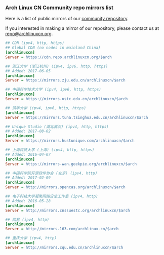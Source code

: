 ### Arch Linux CN Community repo mirrors list

Here is a list of public mirrors of our [community repository](https://github.com/archlinuxcn/repo).

If you interested in making a mirror of our repository, please contact us at repo@archlinuxcn.org.

```ini
## CDN (ipv4, http, https)
## Global CDN (no nodes in mainland China)
[archlinuxcn]
Server = https://cdn.repo.archlinuxcn.org/$arch
```

```ini
## 浙江大学 (浙江杭州) (ipv4, ipv6, http, https)
## Added: 2017-06-05
[archlinuxcn]
Server = https://mirrors.zju.edu.cn/archlinuxcn/$arch
```

```ini
## 中国科学技术大学 (ipv4, ipv6, http, https)
[archlinuxcn]
Server = https://mirrors.ustc.edu.cn/archlinuxcn/$arch
```

```ini
## 清华大学 (ipv4, ipv6, http, https)
[archlinuxcn]
Server = https://mirrors.tuna.tsinghua.edu.cn/archlinuxcn/$arch
```

```ini
## Unique Studio (湖北武汉) (ipv4, http, https)
## Added: 2017-08-02
[archlinuxcn]
Server = https://mirrors.hustunique.com/archlinuxcn/$arch
```

```ini
## 上海科技大学 (上海) (ipv4, http, https)
## Added: 2016-04-07
[archlinuxcn]
Server = https://mirrors-wan.geekpie.org/archlinuxcn/$arch
```

```ini
## 中国科学院开源软件协会 (北京) (ipv4, http)
## Added: 2017-02-09
[archlinuxcn]
Server = http://mirrors.opencas.org/archlinuxcn/$arch
```

```ini
## 电子科技大学凝聚网络安全工作室 (ipv4, http)
## Added: 2016-05-28
[archlinuxcn]
Server = http://mirrors.cnssuestc.org/archlinuxcn/$arch
```

```ini
## 网易 (ipv4, http)
[archlinuxcn]
Server = http://mirrors.163.com/archlinux-cn/$arch
```

```ini
## 重庆大学 (ipv4, http)
[archlinuxcn]
Server = http://mirrors.cqu.edu.cn/archlinuxcn/$arch
```

